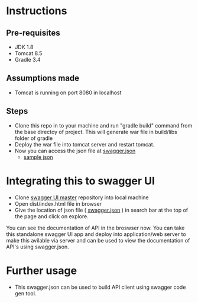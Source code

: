 # Instructions

## Pre-requisites
- JDK 1.8
- Tomcat 8.5
- Gradle 3.4

## Assumptions made
- Tomcat is running on port 8080 in localhost

## Steps

- Clone this repo in to your machine and run "gradle build" command from the base directoy of project. This will generate war file in build/libs folder of gradle
- Deploy the war file into tomcat server and restart tomcat.
- Now you can access the json file at [swagger.json]
  - [sample json]


# Integrating this to swagger UI

- Clone [swagger UI master] repository into local machine
- Open dist/index.html file in browser
- Give the location of json file ( [swagger.json] ) in search bar at the top of the page and click on explore.

You can see the documentation of API in the broswser now. You can take this standalone swagger UI app and deploy into application/web server to make this avilable via server and can be used to view the documentation of API's using swagger.json.

# Further usage
- This swagger.json can be used to build API client using swagger code gen tool.



 [swagger.json]: <http://localhost:8080/swagger-for-api-doc/api/swagger.json>
 [sample json]: <https://api.myjson.com/bins/h0nlz>
 [swagger UI master]: <https://github.com/swagger-api/swagger-ui>
